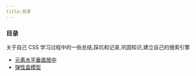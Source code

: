 ```yaml
---
title:目录
---
```


### 目录

关于自己 CSS 学习过程中的一些总结,踩坑和记录,巩固知识,建立自己的搜索引擎

- [元素水平垂直居中](./elem-center)
- [弹性盒模型](./flexible-box)
